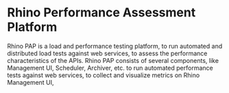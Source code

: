 # Rhino Performance Assessment Platform

Rhino PAP is a load and performance testing platform, to run automated and distributed load tests against web services, 
to assess the performance characteristics of the APIs. Rhino PAP consists of several components, like Management UI, Scheduler, 
Archiver, etc. to run automated performance tests against web services, to collect and visualize metrics on Rhino Management UI,  

